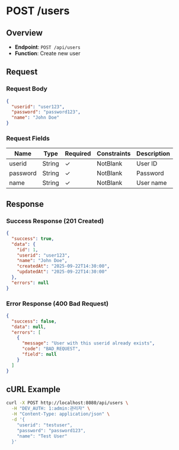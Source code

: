 # POST /users

## Overview
- **Endpoint**: `POST /api/users`
- **Function**: Create new user

## Request
### Request Body
```json
{
  "userid": "user123",
  "password": "password123",
  "name": "John Doe"
}
```

### Request Fields
| Name | Type | Required | Constraints | Description |
|------|------|----------|-------------|-------------|
| userid | String | ✓ | NotBlank | User ID |
| password | String | ✓ | NotBlank | Password |
| name | String | ✓ | NotBlank | User name |

## Response
### Success Response (201 Created)
```json
{
  "success": true,
  "data": {
    "id": 1,
    "userid": "user123",
    "name": "John Doe",
    "createdAt": "2025-09-22T14:30:00",
    "updatedAt": "2025-09-22T14:30:00"
  },
  "errors": null
}
```

### Error Response (400 Bad Request)
```json
{
  "success": false,
  "data": null,
  "errors": [
    {
      "message": "User with this userid already exists",
      "code": "BAD_REQUEST",
      "field": null
    }
  ]
}
```

## cURL Example
```bash
curl -X POST http://localhost:8080/api/users \
  -H "DEV_AUTH: 1:admin:관리자" \
  -H "Content-Type: application/json" \
  -d '{
    "userid": "testuser",
    "password": "password123",
    "name": "Test User"
  }'
```